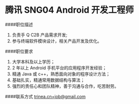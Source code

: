 腾讯 SNG04 Android 开发工程师
==========

####职位描述
1. 负责手 Q C2B 产品需求开发;
2. 参与终端软件模块设计，相关产品开发及优化。

####职位要求 
1. 大学本科及以上学历；
2. 2 年以上 Android 手机平台的应用程序开发经验；
3. 精通 Java 或 c++，熟悉面向对象的程序设计方法；
4. 基础扎实，精通常用数据结构与算法；
5. 强烈的责任心和团队精神，善于沟通与合作，吃苦耐劳。

####联系方式
[trinea.cn+job@gmail.com](mailto:trinea.cn+job@gmail.com)  
